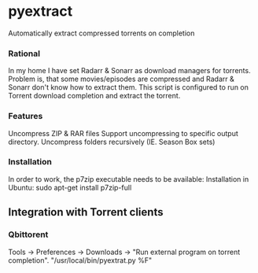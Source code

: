 # pyextract
Automatically extract compressed torrents on completion

### Rational
In my home I have set Radarr & Sonarr as download managers for torrents.
Problem is, that some movies/episodes are compressed and Radarr & Sonarr don't know how to extract them.
This script is configured to run on Torrent download completion and extract the torrent.

### Features
Uncompress ZIP & RAR files
Support uncompressing to specific output directory.
Uncompress folders recursively (IE. Season Box sets)

### Installation
In order to work, the p7zip executable needs to be available:
Installation in Ubuntu:
sudo apt-get install p7zip-full

## Integration with Torrent clients

### Qbittorent
Tools -> Preferences -> Downloads -> "Run external program on torrent completion".
"/usr/local/bin/pyextrat.py %F"
